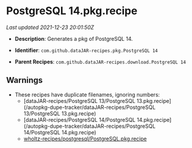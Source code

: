 # PostgreSQL 14.pkg.recipe

_Last updated 2021-12-23 20:01:50Z_

- **Description**: Generates a pkg of PostgreSQL 14.

- **Identifier**: `com.github.dataJAR-recipes.pkg.PostgreSQL 14`

- **Parent Recipes**: `com.github.dataJAR-recipes.download.PostgreSQL 14`


## Warnings

- These recipes have duplicate filenames, ignoring numbers:
    - [dataJAR-recipes/PostgreSQL 13/PostgreSQL 13.pkg.recipe](/autopkg-dupe-tracker/dataJAR-recipes/PostgreSQL 13/PostgreSQL 13.pkg.recipe)
    - [dataJAR-recipes/PostgreSQL 14/PostgreSQL 14.pkg.recipe](/autopkg-dupe-tracker/dataJAR-recipes/PostgreSQL 14/PostgreSQL 14.pkg.recipe)
    - [wholtz-recipes/postgresql/PostgreSQL.pkg.recipe](/autopkg-dupe-tracker/wholtz-recipes/postgresql/PostgreSQL.pkg.recipe)